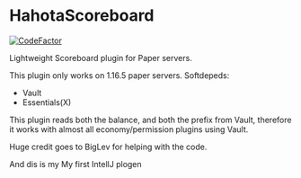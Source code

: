 # HahotaScoreboard

[![CodeFactor](https://www.codefactor.io/repository/github/koxsosen/hahotascoreboard/badge)](https://www.codefactor.io/repository/github/koxsosen/hahotascoreboard)
 


Lightweight Scoreboard plugin for Paper servers.

This plugin only works on 1.16.5 paper servers.
Softdepeds:
- Vault
- Essentials(X)

This plugin reads both the balance, and both the prefix from Vault, therefore it works with almost all economy/permission plugins using Vault.

Huge credit goes to BigLev for helping with the code.

And dis is my
My first IntellJ plogen
